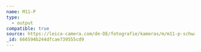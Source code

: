 ```yaml
---
name: M11-P
type:
  - output
compatible: true
source: https://leica-camera.com/de-DE/fotografie/kameras/m/m11-p-schwarz
_id: 666594b244dfcae739555cd9
---
```

